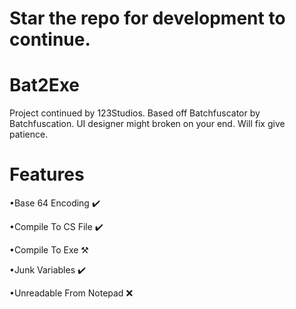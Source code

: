 # Star the repo for development to continue.
# Bat2Exe
Project continued by 123Studios. Based off Batchfuscator by Batchfuscation. UI designer might broken on your end. Will fix give patience.

# Features
<p>•Base 64 Encoding ✔️</p>
<p>•Compile To CS File ✔️</p>
<p>•Compile To Exe ⚒️</p>
<p>•Junk Variables ✔️</p>
<p>•Unreadable From Notepad ❌</p>

